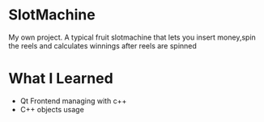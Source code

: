 # SlotMachine
My own project.
A typical fruit slotmachine that lets you insert money,spin the reels 
and calculates winnings after reels are spinned

# What I Learned
- Qt Frontend managing with c++
- C++ objects usage
